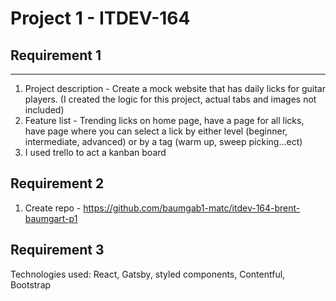 # Project 1 - ITDEV-164

## Requirement 1
---

1. Project description - Create a mock website that has daily licks for guitar players. (I created the logic for this project, actual tabs and images not included)
2. Feature list - Trending licks on home page, have a page for all licks, have page where you can select a lick by either level (beginner, intermediate, advanced) or by a tag (warm up, sweep picking...ect)
3. I used trello to act a kanban board 

## Requirement 2
1. Create repo - https://github.com/baumgab1-matc/itdev-164-brent-baumgart-p1

## Requirement 3
Technologies used: React, Gatsby, styled components, Contentful, Bootstrap